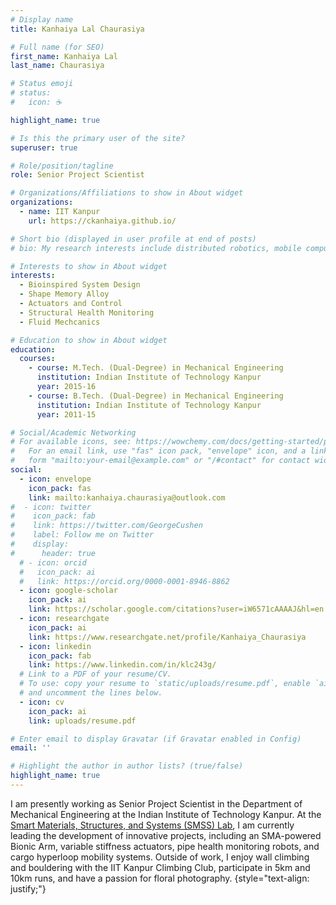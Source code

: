```yaml
---
# Display name
title: Kanhaiya Lal Chaurasiya

# Full name (for SEO)
first_name: Kanhaiya Lal
last_name: Chaurasiya

# Status emoji
# status:
#   icon: ☕️

highlight_name: true

# Is this the primary user of the site?
superuser: true

# Role/position/tagline
role: Senior Project Scientist

# Organizations/Affiliations to show in About widget
organizations:
  - name: IIT Kanpur
    url: https://ckanhaiya.github.io/

# Short bio (displayed in user profile at end of posts)
# bio: My research interests include distributed robotics, mobile computing and programmable matter.

# Interests to show in About widget
interests:
  - Bioinspired System Design
  - Shape Memory Alloy
  - Actuators and Control
  - Structural Health Monitoring
  - Fluid Mechcanics

# Education to show in About widget
education:
  courses:
    - course: M.Tech. (Dual-Degree) in Mechanical Engineering
      institution: Indian Institute of Technology Kanpur
      year: 2015-16
    - course: B.Tech. (Dual-Degree) in Mechanical Engineering
      institution: Indian Institute of Technology Kanpur
      year: 2011-15

# Social/Academic Networking
# For available icons, see: https://wowchemy.com/docs/getting-started/page-builder/#icons
#   For an email link, use "fas" icon pack, "envelope" icon, and a link in the
#   form "mailto:your-email@example.com" or "/#contact" for contact widget.
social:
  - icon: envelope
    icon_pack: fas
    link: mailto:kanhaiya.chaurasiya@outlook.com
#  - icon: twitter
#    icon_pack: fab
#    link: https://twitter.com/GeorgeCushen
#    label: Follow me on Twitter
#    display:
#      header: true
  # - icon: orcid
  #   icon_pack: ai
  #   link: https://orcid.org/0000-0001-8946-8862
  - icon: google-scholar
    icon_pack: ai
    link: https://scholar.google.com/citations?user=iW6571cAAAAJ&hl=en
  - icon: researchgate
    icon_pack: ai
    link: https://www.researchgate.net/profile/Kanhaiya_Chaurasiya
  - icon: linkedin
    icon_pack: fab
    link: https://www.linkedin.com/in/klc243g/
  # Link to a PDF of your resume/CV.
  # To use: copy your resume to `static/uploads/resume.pdf`, enable `ai` icons in `params.yaml`,
  # and uncomment the lines below.
  - icon: cv
    icon_pack: ai
    link: uploads/resume.pdf

# Enter email to display Gravatar (if Gravatar enabled in Config)
email: ''

# Highlight the author in author lists? (true/false)
highlight_name: true
---
```


I am presently working as Senior Project Scientist in the Department of Mechanical Engineering at the Indian Institute of Technology Kanpur. At the [Smart Materials, Structures, and Systems (SMSS) Lab](https://www.iitk.ac.in/smss/), I am currently leading the development of innovative projects, including an SMA-powered Bionic Arm, variable stiffness actuators, pipe health monitoring robots, and cargo hyperloop mobility systems. Outside of work, I enjoy wall climbing and bouldering with the IIT Kanpur Climbing Club, participate in 5km and 10km runs, and have a passion for floral photography.
{style="text-align: justify;"}